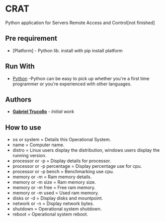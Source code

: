 # CRAT
Python application for Servers Remote Access and Control[not finished]
## Pre requirement
* [Platform] - Python lib. install with pip install platform
## Run With
* [Python](https://www.python.org/) -Python can be easy to pick up whether you're a first time programmer or you're experienced with other languages.
## Authors
* **[Gabriel Trucollo](https://github.com/gabrieltrucollo)** - *Initial work* 
## How to use
* os or system = Details this Operational System.
* name = Computer name.
* distro = Linux users display the distribution, windows users display the running version.
* processor or -p = Display details for processor.
* processor or -p percentage = Display percentage use for cpu.
* processor or -p bench = Benchmarking use cpu.
* memory or -m = Ram memory details.
* memory or -m size = Ram memory size.
* memory or -m free = Free ram memory.
* memory or -m used = Used ram memory.
* disks or -d = Display disks and mountpoint.
* network or -n = Display network bytes.
* shutdown = Operational system shutdown.
* reboot = Operational system reboot.